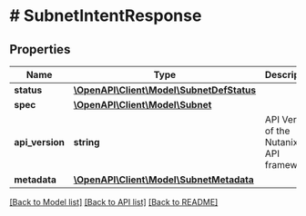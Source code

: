 # # SubnetIntentResponse

## Properties

Name | Type | Description | Notes
------------ | ------------- | ------------- | -------------
**status** | [**\OpenAPI\Client\Model\SubnetDefStatus**](SubnetDefStatus.md) |  | [optional]
**spec** | [**\OpenAPI\Client\Model\Subnet**](Subnet.md) |  | [optional]
**api_version** | **string** | API Version of the Nutanix v3 API framework. | [default to '3.1.0']
**metadata** | [**\OpenAPI\Client\Model\SubnetMetadata**](SubnetMetadata.md) |  |

[[Back to Model list]](../../README.md#models) [[Back to API list]](../../README.md#endpoints) [[Back to README]](../../README.md)
